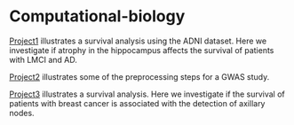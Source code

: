 # Computational-biology

[Project1](https://github.com/Seymour22/Computational-biology/blob/main/Project%201:%20Survival%20analysis%20using%20ADNI-Effects%20of%20atrophy%20in%20the%20hippocampus.ipynb) illustrates a survival analysis using the ADNI dataset. Here we investigate if atrophy in the hippocampus affects the survival of patients with LMCI and AD.


[Project2](https://github.com/Seymour22/Computational-biology/blob/main/Preprocessing%20steps%20for%20GWAS%20using%20PLINK.ipynb) illustrates some of the preprocessing steps for a GWAS study.


[Project3](https://github.com/Seymour22/Computational-biology/blob/main/Survival%20analysis%20for%20brest%20cancer.ipynb) illustrates a survival analysis. Here we investigate if the survival of patients with breast cancer is associated with the detection of axillary nodes.
